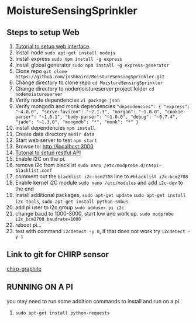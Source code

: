 # MoistureSensingSprinkler
## Steps to setup Web
1. [Tutorial to setup web interface](http://cwbuecheler.com/web/tutorials/2013/node-express-mongo/).
  1. Install node `sudo apt-get install nodejs`
  2. Install express `sudo npm install -g express`
  3. Install global generator `sudo npm install -g express-generator`
  4. Clone repo `git clone https://github.com/joshbaird/MoistureSensingSprinkler.git` 
  5. Change directory to clone repo `cd MoistureSensingSprinkler`
  6. Change directory to nodemoistureserver project folder `cd nodemoistureserver`
  7. Verify node dependencies `vi package.json`
  8. Verify mongodb and monk dependencies `"dependencies": { "express": "~4.0.0",
    "serve-favicon": "~2.1.3",
    "morgan": "~1.0.0",
    "cookie-parser": "~1.0.1",
    "body-parser": "~1.0.0",
    "debug": "~0.7.4",
    "jade": "~1.3.0",
    "mongodb": "*",
    "monk": "*"
}`
  9. install dependencies `npm install`
  10. Create data directory `mkdir data`
  11. Start web server to test `npm start`
  12. Browse to: [http://localhost:3000](http://localhost:3000)
2. [Tutorial to setup restful API](http://cwbuecheler.com/web/tutorials/2014/restful-web-app-node-express-mongodb/)
3. Enable I2C on the pi.
  1. remove i2c from blacklist `sudo nano /etc/modprobe.d/raspi-blacklist.conf`
  2. comment out the `blacklist i2c-bcm2708` line to `#blacklist i2c-bcm2708`
  3. Enable kernel i2C module `sudo nano /etc/modules` and add `i2c-dev` to the end
  4. install additional packages, `sudo apt-get update` `sudo apt-get install i2c-tools`, `sudo apt-get install python-smbus`
  5. add pi user to i2c group `sudo adduser pi i2c`
  6. change baud to 1000-3000, start low and work up. `sudo modprobe i2c_bcm2708 baudrate=1000`
  7. reboot pi...
  8. test with command `i2cdetect -y 0`, if that does not work try `i2cdetect -y 1`

## Link to git for CHIRP sensor
[chirp-graphite](https://github.com/JasperWallace/chirp-graphite)

## RUNNING ON A PI

you may need to run some addition commands to install and run on a pi.

1. `sudo apt-get install python-requests`
